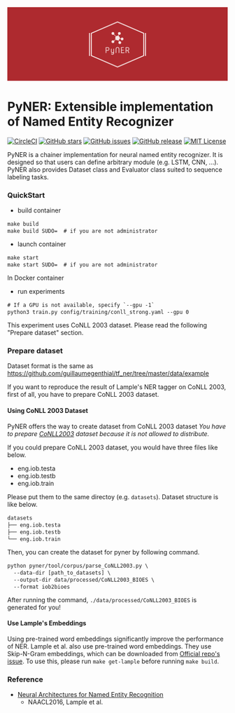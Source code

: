 <div align="center"><img src="./static/image/pyner.png" width="600"/></div>

# PyNER: Extensible implementation of Named Entity Recognizer

[![CircleCI](https://circleci.com/gh/himkt/pyner.svg?style=svg)](https://circleci.com/gh/himkt/pyner)
[![GitHub stars](https://img.shields.io/github/stars/himkt/pyner.svg?maxAge=2592000&colorB=blue)](https://github.com/himkt/pyner/stargazers)
[![GitHub issues](https://img.shields.io/github/issues/himkt/pyner.svg?colorB=red)](https://github.com/himkt/pyner/issues)
[![GitHub release](https://img.shields.io/github/release/himkt/pyner.svg?maxAge=2592000&colorB=yellow)](https://github.com/himkt/pyner)
[![MIT License](http://img.shields.io/badge/license-MIT-green.svg?style=flat)](LICENSE)

PyNER is a chainer implementation for neural named entity recognizer.
It is designed so that users can define arbitrary module (e.g. LSTM, CNN, ...).
PyNER also provides Dataset class and Evaluator class suited to sequence labeling tasks.


### QuickStart

- build container

```
make build
make build SUDO=  # if you are not administrator
```

- launch container

```
make start
make start SUDO=  # if you are not administrator
```

In Docker container

- run experiments

```
# If a GPU is not available, specify `--gpu -1`
python3 train.py config/training/conll_strong.yaml --gpu 0
```

This experiment uses CoNLL 2003 dataset.
Please read the following "Prepare dataset" section.


### Prepare dataset

Dataset format is the same as https://github.com/guillaumegenthial/tf_ner/tree/master/data/example

If you want to reproduce the result of Lample's NER tagger on CoNLL 2003,
first of all, you have to prepare CoNLL 2003 dataset.

#### Using CoNLL 2003 Dataset

PyNER offers the way to create dataset from CoNLL 2003 dataset
*You have to prepare [CoNLL2003] dataset because it is not allowed to distribute.*

If you could prepare CoNLL 2003 dataset, you would have three files like below.

- eng.iob.testa
- eng.iob.testb
- eng.iob.train

Please put them to the same directoy (e.g. `datasets`).
Dataset structure is like below.

```
datasets
├── eng.iob.testa
├── eng.iob.testb
└── eng.iob.train
```

Then, you can create the dataset for pyner by following command.

```
python pyner/tool/corpus/parse_CoNLL2003.py \
  --data-dir [path_to_datasets] \
  --output-dir data/processed/CoNLL2003_BIOES \
  --format iob2bioes
```

After running the command, `./data/processed/CoNLL2003_BIOES` is generated for you!


#### Use Lample's Embeddings

Using pre-trained word embeddings significantly improve the performance of NER.
Lample et al. also use pre-trained word embeddings.
They use Skip-N-Gram embeddings, which can be downloaded from [Official repo's issue].
To use this, please run `make get-lample` before running `make build`.


### Reference
- [Neural Architectures for Named Entity Recognition]
  - NAACL2016, Lample et al.


[Neural Architectures for Named Entity Recognition]: https://arxiv.org/abs/1603.01360
[Official repo's issue]: https://github.com/glample/tagger/issues/44
[CoNLL2003]: https://www.clips.uantwerpen.be/conll2003/ner/
